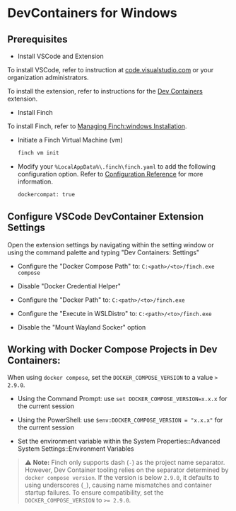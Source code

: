 # DevContainers for Windows

## Prerequisites

- Install VSCode and Extension

To install VSCode, refer to instruction at [code.visualstudio.com](https://code.visualstudio.com/) or your organization administrators.

To install the extension, refer to instructions for the [Dev Containers](https://marketplace.visualstudio.com/items?itemName=ms-vscode-remote.remote-containers) extension.

- Install Finch

To install Finch, refer to [Managing Finch:windows Installation](https://runfinch.com/docs/managing-finch/windows/installation/).

- Initiate a Finch Virtual Machine (vm)

    ```bash
    finch vm init
    ```

- Modify your `%LocalAppData%\.finch\finch.yaml` to add the following configuration option. Refer to [Configuration Reference](https://runfinch.com/docs/configuration-reference/) for more information.

    ```bash
    dockercompat: true
    ```


## Configure VSCode DevContainer Extension Settings

Open the extension settings by navigating within the setting window or using the command palette and typing "Dev Containers: Settings"

- Configure the "Docker Compose Path" to: `C:<path>/<to>/finch.exe compose`

- Disable "Docker Credential Helper"

- Configure the "Docker Path" to: `C:<path>/<to>/finch.exe`

- Configure the "Execute in WSLDistro" to: `C:<path>/<to>/finch.exe`

- Disable the "Mount Wayland Socker" option


## Working with Docker Compose Projects in Dev Containers:
When using `docker compose`, set the `DOCKER_COMPOSE_VERSION` to a value `> 2.9.0`.

- Using the Command Prompt: use `set DOCKER_COMPOSE_VERSION=x.x.x` for the current session

- Using the PowerShell: use `$env:DOCKER_COMPOSE_VERSION = "x.x.x"` for the current session

- Set the environment variable within the System Properties::Advanced System Settings::Environment Variables

> ⚠️ **Note:** Finch only supports dash (`-`) as the project name separator. 
> However, Dev Container tooling relies on the separator determined by `docker compose version`. 
> If the version is below `2.9.0`, it defaults to using underscores (`_`), causing name mismatches 
> and container startup failures. To ensure compatibility, set the `DOCKER_COMPOSE_VERSION` to `>= 2.9.0`.